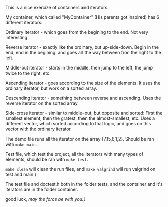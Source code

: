 This is a nice exercize of containers and iterators.


My container, which called "MyContainer" (His parents got inspired) has 6 different iterators:

Ordinary iterator - which goes from the begining to the end. Not very interesting.

Reverse iterator - exactly like the ordinary, but up-side-down. Begin in the end, end in the begining, and goes all the way between fron the right to the left.

Middle-out iterator - starts in the middle, then jump to the left, the jump twice to the right, etc.

Ascending iterator - goes according to the size of the elements. It uses the ordinary iterator, but work on a sorted array.

Descending iterator - something between reverse and ascending. Uses the reverse iterator on the sorted array.

Side-cross iterator - similar to middle-out, but opposite and sorted: First the smallest element, then the gratest, then the almost-smallest, etc. Uses a different vector, which sorted according to that logic, and goes on this vector with the ordinary iterator.



The demo file runs all the iterator on the array {7,15,6,1,2}. Should be ran with `make main`.

Test file, which test the project, all the iterators with many types of elements, should be ran with `make test`.

`make clean` will clean the run files, and `make valgrind` will run valgrind on test and main:)



The test file and doctest.h both in the folder tests, and the container and it's iterators are in the folder container.




good luck, *may the force be with you:)*
